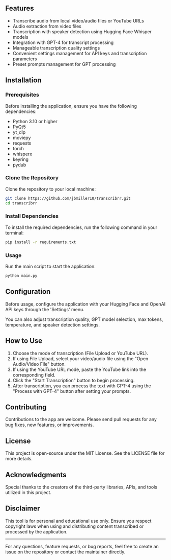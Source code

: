 ## Features

- Transcribe audio from local video/audio files or YouTube URLs
- Audio extraction from video files
- Transcription with speaker detection using Hugging Face Whisper models
- Integration with GPT-4 for transcript processing
- Manageable transcription quality settings
- Convenient settings management for API keys and transcription parameters
- Preset prompts management for GPT processing

## Installation

### Prerequisites

Before installing the application, ensure you have the following dependencies:

- Python 3.10 or higher
- PyQt5
- yt_dlp
- moviepy
- requests
- torch
- whisperx
- keyring
- pydub

### Clone the Repository

Clone the repository to your local machine:

```bash
git clone https://github.com/jbmiller10/transcribrr.git
cd transcribrr
```

### Install Dependencies

To install the required dependencies, run the following command in your terminal:

```bash
pip install -r requirements.txt
```

### Usage

Run the main script to start the application:

```bash
python main.py
```

## Configuration

Before usage, configure the application with your Hugging Face and OpenAI API keys through the 'Settings' menu.

You can also adjust transcription quality, GPT model selection, max tokens, temperature, and speaker detection settings.

## How to Use

1. Choose the mode of transcription (File Upload or YouTube URL).
2. If using File Upload, select your video/audio file using the "Open Audio/Video File" button.
3. If using the YouTube URL mode, paste the YouTube link into the corresponding field.
4. Click the "Start Transcription" button to begin processing.
5. After transcription, you can process the text with GPT-4 using the "Process with GPT-4" button after setting your prompts.

## Contributing

Contributions to the app are welcome. Please send pull requests for any bug fixes, new features, or improvements.

## License

This project is open-source under the MIT License. See the LICENSE file for more details.

## Acknowledgments

Special thanks to the creators of the third-party libraries, APIs, and tools utilized in this project.

## Disclaimer

This tool is for personal and educational use only. Ensure you respect copyright laws when using and distributing content transcribed or processed by the application.

---

For any questions, feature requests, or bug reports, feel free to create an issue on the repository or contact the maintainer directly.
